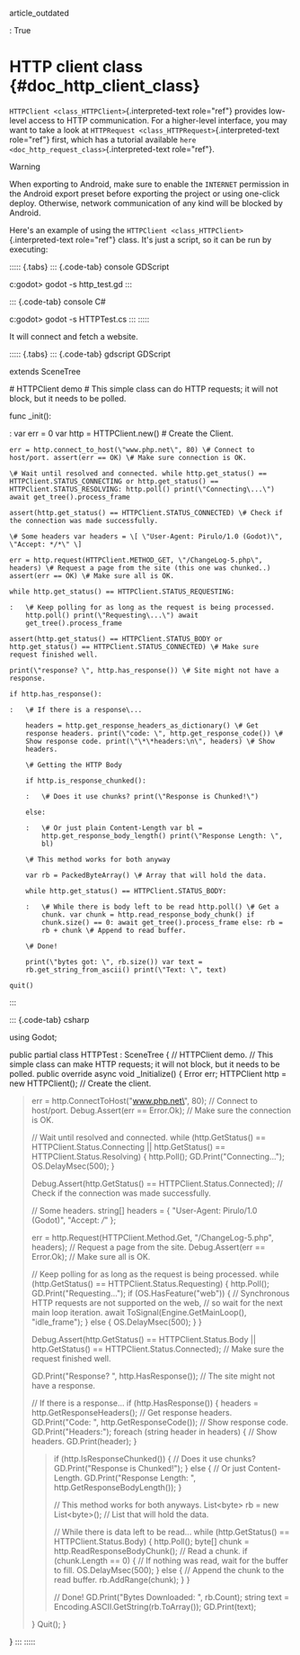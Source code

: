 article_outdated

:   True

# HTTP client class {#doc_http_client_class}

`HTTPClient <class_HTTPClient>`{.interpreted-text role="ref"} provides
low-level access to HTTP communication. For a higher-level interface,
you may want to take a look at
`HTTPRequest <class_HTTPRequest>`{.interpreted-text role="ref"} first,
which has a tutorial available
`here <doc_http_request_class>`{.interpreted-text role="ref"}.

> [!WARNING]
> When exporting to Android, make sure to enable the `INTERNET`
> permission in the Android export preset before exporting the project
> or using one-click deploy. Otherwise, network communication of any
> kind will be blocked by Android.

Here\'s an example of using the
`HTTPClient <class_HTTPClient>`{.interpreted-text role="ref"} class.
It\'s just a script, so it can be run by executing:

::::: {.tabs}
::: {.code-tab}
console GDScript

c:godot\> godot -s http_test.gd
:::

::: {.code-tab}
console C#

c:godot\> godot -s HTTPTest.cs
:::
:::::

It will connect and fetch a website.

::::: {.tabs}
::: {.code-tab}
gdscript GDScript

extends SceneTree

\# HTTPClient demo \# This simple class can do HTTP requests; it will
not block, but it needs to be polled.

func \_init():

:   var err = 0 var http = HTTPClient.new() \# Create the Client.

    err = http.connect_to_host(\"www.php.net\", 80) \# Connect to
    host/port. assert(err == OK) \# Make sure connection is OK.

    \# Wait until resolved and connected. while http.get_status() ==
    HTTPClient.STATUS_CONNECTING or http.get_status() ==
    HTTPClient.STATUS_RESOLVING: http.poll() print(\"Connecting\...\")
    await get_tree().process_frame

    assert(http.get_status() == HTTPClient.STATUS_CONNECTED) \# Check if
    the connection was made successfully.

    \# Some headers var headers = \[ \"User-Agent: Pirulo/1.0 (Godot)\",
    \"Accept: */*\" \]

    err = http.request(HTTPClient.METHOD_GET, \"/ChangeLog-5.php\",
    headers) \# Request a page from the site (this one was chunked..)
    assert(err == OK) \# Make sure all is OK.

    while http.get_status() == HTTPClient.STATUS_REQUESTING:

    :   \# Keep polling for as long as the request is being processed.
        http.poll() print(\"Requesting\...\") await
        get_tree().process_frame

    assert(http.get_status() == HTTPClient.STATUS_BODY or
    http.get_status() == HTTPClient.STATUS_CONNECTED) \# Make sure
    request finished well.

    print(\"response? \", http.has_response()) \# Site might not have a
    response.

    if http.has_response():

    :   \# If there is a response\...

        headers = http.get_response_headers_as_dictionary() \# Get
        response headers. print(\"code: \", http.get_response_code()) \#
        Show response code. print(\"\*\*headers:\n\", headers) \# Show
        headers.

        \# Getting the HTTP Body

        if http.is_response_chunked():

        :   \# Does it use chunks? print(\"Response is Chunked!\")

        else:

        :   \# Or just plain Content-Length var bl =
            http.get_response_body_length() print(\"Response Length: \",
            bl)

        \# This method works for both anyway

        var rb = PackedByteArray() \# Array that will hold the data.

        while http.get_status() == HTTPClient.STATUS_BODY:

        :   \# While there is body left to be read http.poll() \# Get a
            chunk. var chunk = http.read_response_body_chunk() if
            chunk.size() == 0: await get_tree().process_frame else: rb =
            rb + chunk \# Append to read buffer.

        \# Done!

        print(\"bytes got: \", rb.size()) var text =
        rb.get_string_from_ascii() print(\"Text: \", text)

    quit()
:::

::: {.code-tab}
csharp

using Godot;

public partial class HTTPTest : SceneTree { // HTTPClient demo. // This
simple class can make HTTP requests; it will not block, but it needs to
be polled. public override async void \_Initialize() { Error err;
HTTPClient http = new HTTPClient(); // Create the client.

> err = http.ConnectToHost(\"www.php.net\", 80); // Connect to
> host/port. Debug.Assert(err == Error.Ok); // Make sure the connection
> is OK.
>
> // Wait until resolved and connected. while (http.GetStatus() ==
> HTTPClient.Status.Connecting \|\| http.GetStatus() ==
> HTTPClient.Status.Resolving) { http.Poll();
> GD.Print(\"Connecting\...\"); OS.DelayMsec(500); }
>
> Debug.Assert(http.GetStatus() == HTTPClient.Status.Connected); //
> Check if the connection was made successfully.
>
> // Some headers. string\[\] headers = { \"User-Agent: Pirulo/1.0
> (Godot)\", \"Accept: */*\" };
>
> err = http.Request(HTTPClient.Method.Get, \"/ChangeLog-5.php\",
> headers); // Request a page from the site. Debug.Assert(err ==
> Error.Ok); // Make sure all is OK.
>
> // Keep polling for as long as the request is being processed. while
> (http.GetStatus() == HTTPClient.Status.Requesting) { http.Poll();
> GD.Print(\"Requesting\...\"); if (OS.HasFeature(\"web\")) { //
> Synchronous HTTP requests are not supported on the web, // so wait for
> the next main loop iteration. await ToSignal(Engine.GetMainLoop(),
> \"idle_frame\"); } else { OS.DelayMsec(500); } }
>
> Debug.Assert(http.GetStatus() == HTTPClient.Status.Body \|\|
> http.GetStatus() == HTTPClient.Status.Connected); // Make sure the
> request finished well.
>
> GD.Print(\"Response? \", http.HasResponse()); // The site might not
> have a response.
>
> // If there is a response\... if (http.HasResponse()) { headers =
> http.GetResponseHeaders(); // Get response headers. GD.Print(\"Code:
> \", http.GetResponseCode()); // Show response code.
> GD.Print(\"Headers:\"); foreach (string header in headers) { // Show
> headers. GD.Print(header); }
>
> > if (http.IsResponseChunked()) { // Does it use chunks?
> > GD.Print(\"Response is Chunked!\"); } else { // Or just
> > Content-Length. GD.Print(\"Response Length: \",
> > http.GetResponseBodyLength()); }
> >
> > // This method works for both anyways. List\<byte\> rb = new
> > List\<byte\>(); // List that will hold the data.
> >
> > // While there is data left to be read\... while (http.GetStatus()
> > == HTTPClient.Status.Body) { http.Poll(); byte\[\] chunk =
> > http.ReadResponseBodyChunk(); // Read a chunk. if (chunk.Length ==
> > 0) { // If nothing was read, wait for the buffer to fill.
> > OS.DelayMsec(500); } else { // Append the chunk to the read buffer.
> > rb.AddRange(chunk); } }
> >
> > // Done! GD.Print(\"Bytes Downloaded: \", rb.Count); string text =
> > Encoding.ASCII.GetString(rb.ToArray()); GD.Print(text);
>
> } Quit(); }

}
:::
:::::

